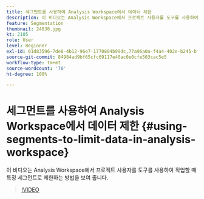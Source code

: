 ```yaml
---
title: 세그먼트를 사용하여 Analysis Workspace에서 데이터 제한
description: 이 비디오는 Analysis Workspace에서 프로젝트 사용자를 도구를 사용하여 작업할 때 특정 세그먼트로 제한하는 방법을 보여 줍니다.
feature: Segmentation
thumbnail: 24038.jpg
kt: 2105
role: User
level: Beginner
exl-id: 01d83596-7de8-4b12-96e7-1770804b99dc,77a96a0a-f4a4-402e-b245-bfb83622a7e7
source-git-commit: 84984ad9bf65cfc69117e40ac0e0cfe503cac5e5
workflow-type: tm+mt
source-wordcount: '70'
ht-degree: 100%

---
```


# 세그먼트를 사용하여 Analysis Workspace에서 데이터 제한 {#using-segments-to-limit-data-in-analysis-workspace}

이 비디오는 Analysis Workspace에서 프로젝트 사용자를 도구를 사용하여 작업할 때 특정 세그먼트로 제한하는 방법을 보여 줍니다.

>[!VIDEO](https://video.tv.adobe.com/v/329651/?quality=12&learn=on&captions=kor)
